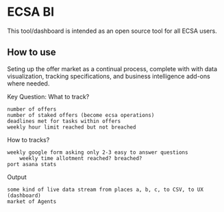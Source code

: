 # ECSA BI

This tool/dashboard is intended as an open source tool for all ECSA users.

## How to use

Seting up the offer market as a continual process, complete with with data visualization, tracking specifications, and business intelligence add-ons where needed.

Key Question: What to track?

    number of offers
    number of staked offers (become ecsa operations)
    deadlines met for tasks within offers
    weekly hour limit reached but not breached


How to tracks?

    weekly google form asking only 2-3 easy to answer questions
        weekly time allotment reached? breached?
    port asana stats


Output

    some kind of live data stream from places a, b, c, to CSV, to UX (dashboard)
    market of Agents


